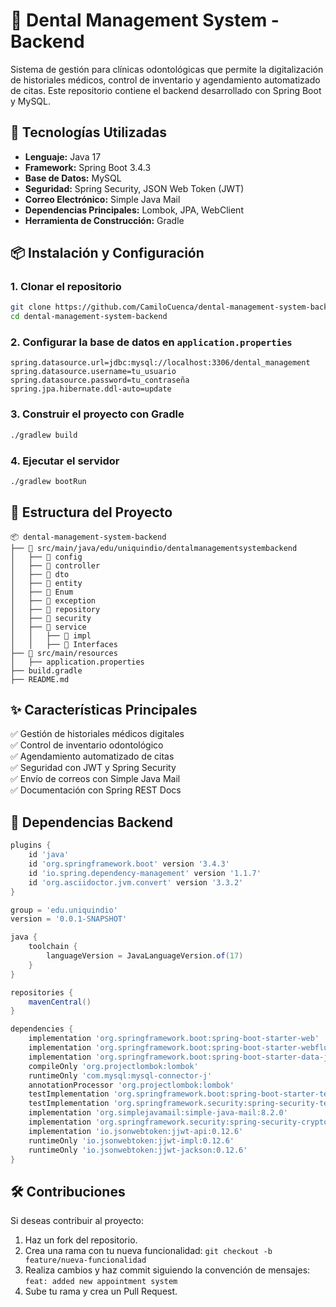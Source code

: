 # 🦷 Dental Management System - Backend

Sistema de gestión para clínicas odontológicas que permite la digitalización de historiales médicos, control de inventario y agendamiento automatizado de citas. Este repositorio contiene el backend desarrollado con Spring Boot y MySQL.

## 🚀 Tecnologías Utilizadas

- **Lenguaje:** Java 17
- **Framework:** Spring Boot 3.4.3
- **Base de Datos:** MySQL
- **Seguridad:** Spring Security, JSON Web Token (JWT)
- **Correo Electrónico:** Simple Java Mail
- **Dependencias Principales:** Lombok, JPA, WebClient
- **Herramienta de Construcción:** Gradle

## 📦 Instalación y Configuración

### 1. Clonar el repositorio
```bash
git clone https://github.com/CamiloCuenca/dental-management-system-backend.git
cd dental-management-system-backend
```

### 2. Configurar la base de datos en `application.properties`
```properties
spring.datasource.url=jdbc:mysql://localhost:3306/dental_management
spring.datasource.username=tu_usuario
spring.datasource.password=tu_contraseña
spring.jpa.hibernate.ddl-auto=update
```

### 3. Construir el proyecto con Gradle
```bash
./gradlew build
```

### 4. Ejecutar el servidor
```bash
./gradlew bootRun
```

## 📂 Estructura del Proyecto
```
📦 dental-management-system-backend
├── 📂 src/main/java/edu/uniquindio/dentalmanagementsystembackend
│   ├── 📂 config
│   ├── 📂 controller
│   ├── 📂 dto
│   ├── 📂 entity
│   ├── 📂 Enum
│   ├── 📂 exception
│   ├── 📂 repository
│   ├── 📂 security
│   ├── 📂 service
│   │   ├── 📂 impl
│   │   ├── 📂 Interfaces
├── 📂 src/main/resources
│   ├── application.properties
├── build.gradle
├── README.md
```

## ✨ Características Principales

✅ Gestión de historiales médicos digitales  
✅ Control de inventario odontológico  
✅ Agendamiento automatizado de citas  
✅ Seguridad con JWT y Spring Security  
✅ Envío de correos con Simple Java Mail  
✅ Documentación con Spring REST Docs  

## 📌 Dependencias Backend
```gradle
plugins {
    id 'java'
    id 'org.springframework.boot' version '3.4.3'
    id 'io.spring.dependency-management' version '1.1.7'
    id 'org.asciidoctor.jvm.convert' version '3.3.2'
}

group = 'edu.uniquindio'
version = '0.0.1-SNAPSHOT'

java {
    toolchain {
        languageVersion = JavaLanguageVersion.of(17)
    }
}

repositories {
    mavenCentral()
}

dependencies {
    implementation 'org.springframework.boot:spring-boot-starter-web'
    implementation 'org.springframework.boot:spring-boot-starter-webflux'
    implementation 'org.springframework.boot:spring-boot-starter-data-jpa'
    compileOnly 'org.projectlombok:lombok'
    runtimeOnly 'com.mysql:mysql-connector-j'
    annotationProcessor 'org.projectlombok:lombok'
    testImplementation 'org.springframework.boot:spring-boot-starter-test'
    testImplementation 'org.springframework.security:spring-security-test'
    implementation 'org.simplejavamail:simple-java-mail:8.2.0'
    implementation 'org.springframework.security:spring-security-crypto:6.3.3'
    implementation 'io.jsonwebtoken:jjwt-api:0.12.6'
    runtimeOnly 'io.jsonwebtoken:jjwt-impl:0.12.6'
    runtimeOnly 'io.jsonwebtoken:jjwt-jackson:0.12.6'
}
```

## 🛠 Contribuciones

Si deseas contribuir al proyecto:

1. Haz un fork del repositorio.
2. Crea una rama con tu nueva funcionalidad: `git checkout -b feature/nueva-funcionalidad`
3. Realiza cambios y haz commit siguiendo la convención de mensajes: `feat: added new appointment system`
4. Sube tu rama y crea un Pull Request.


